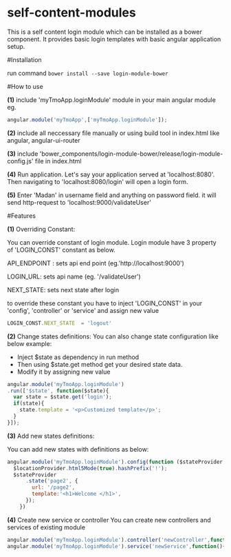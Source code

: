 # self-content-modules
This is a self content login module which can be installed as a bower component. 
It provides basic login templates with basic angular application setup.

#Installation

run command `bower install --save login-module-bower`

#How to use

**(1)** include 'myTmoApp.loginModule' module in your main angular module
eg. 
>
```javascript
angular.module('myTmoApp',['myTmoApp.loginModule']);
```
		
**(2)** include all neccessary file manually or using build tool in index.html like angular, angular-ui-router	
	
**(3)** include 'bower_components/login-module-bower/release/login-module-config.js' file in index.html

**(4)** Run application. Let's say your application served at 'localhost:8080'. Then navigating to 'localhost:8080/login'
		will open a login form. 

**(5)** Enter 'Madan' in username field and anything on password field. it will send http-request to 'localhost:9000/validateUser'

#Features

**(1)** Overriding Constant:

You can override constant of login module. Login module have 3 property of 'LOGIN_CONST' constant as below.
		
API_ENDPOINT : sets api end point (eg.'http://localhost:9000')

LOGIN_URL: sets api name (eg. '/validateUser')

NEXT_STATE: sets next state after login

to override these constant you have to inject 'LOGIN_CONST' in your 'config', 'controller' or 'service' and assign new value
		
>
```javascript
LOGIN_CONST.NEXT_STATE  = 'logout'
```
		
		
**(2)** Change states definitions:
You can also change state configuration like below example:
- Inject $state as dependency in run method
- Then using $state.get method get your desired state data.
- Modify it by assigning new value
		
>
```javascript
angular.module('myTmoApp.loginModule')
.run(['$state', function($state){
  var state = $state.get('login');
  if(state){
	state.template = '<p>Customized template</p>';
  }
}]);
```

**(3)** Add new states definitions:		
		
You can add new states with definitions as below:
		
>
```javascript
angular.module('myTmoApp.loginModule').config(function ($stateProvider ,$locationProvider, $urlRouterProvider,LOGIN_CONST) {
  $locationProvider.html5Mode(true).hashPrefix('!');
  $stateProvider
	  .state('page2', {
		url: '/page2',
		template:'<h1>Welcome </h1>',	
	  });
	})
```
		
**(4)** Create new service or controller 
You can create new controllers and services of existing module
		
>
```javascript
angular.module('myTmoApp.loginModule').controller('newController',function(){//some implementation});
angular.module('myTmoApp.loginModule').service('newService',function(){//some implementation});
```